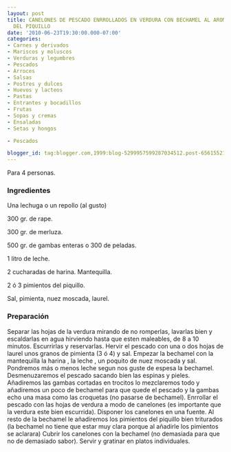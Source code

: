 ```yaml
---
layout: post
title: CANELONES DE PESCADO ENRROLLADOS EN VERDURA CON BECHAMEL AL AROMA DE PIMIENTOS
  DEL PIQUILLO
date: '2010-06-23T19:30:00.000-07:00'
categories:
- Carnes y derivados
- Mariscos y moluscos
- Verduras y legumbres
- Pescados
- Arroces
- Salsas
- Postres y dulces
- Huevos y lacteos
- Pastas
- Entrantes y bocadillos
- Frutas
- Sopas y cremas
- Ensaladas
- Setas y hongos

- Pescados

blogger_id: tag:blogger.com,1999:blog-5299957599287034512.post-6561552116873005714
---
```


Para 4 personas.

<h3>Ingredientes</h3>

Una lechuga o un repollo (al gusto)

300 gr. de rape.

300 gr. de merluza.

500 gr. de gambas enteras o 300 de peladas.

1 litro de leche.

2 cucharadas de harina. Mantequilla.

2 ó 3 pimientos del piquillo.

Sal, pimienta, nuez moscada, laurel.

<h3>Preparación</h3>

Separar las hojas de la verdura mirando de no romperlas, lavarlas bien y escaldarlas en agua hirviendo hasta que esten maleables, de 8 a 10 minutos. Escurrirlas y reservarlas. Hervir el pescado con una o dos hojas de laurel unos granos de pimienta (3 ó 4) y sal. Empezar la bechamel con la mantequilla la harina , la leche , un poquito de nuez moscada y sal. Pondremos más o menos leche segun nos guste de espesa la bechamel. Desmenuzaremos el pescado sacando bien las espinas y pieles. Añadiremos las gambas cortadas en trocitos lo mezclaremos todo y añadiremos un poco de bechamel para que quede el pescado y la gambas echo una masa como las croquetas (no pasarse de bechamel). Enrrollar el pescado con las hojas de verdura a modo de canelones (es importante que la verdura este bien escurrida). Disponer los canelones en una fuente. Al resto de la bechamel le añadiremos los pimientos del piquillo bien triturados (la bechamel no tiene que estar muy clara porque al añadirle los pimientos se aclarara) Cubrir los canelones con la bechamel (no demasiada para que no de demasiado sabor). Servir y gratinar en platos individuales.

